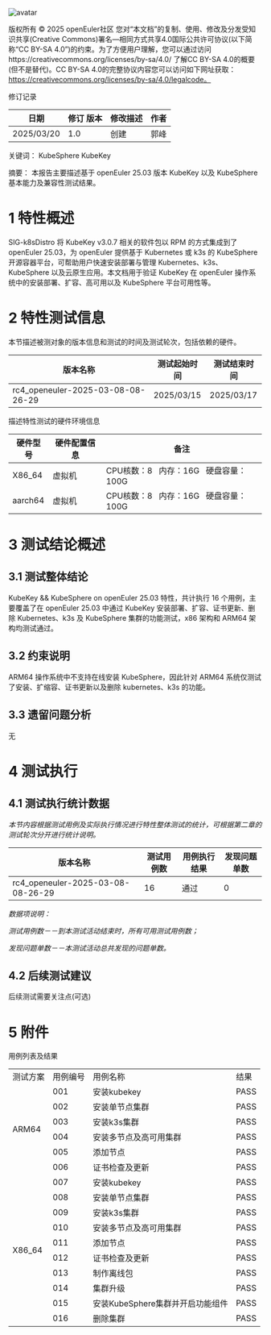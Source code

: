 ![avatar](../images/openEuler.png)


版权所有 © 2025  openEuler社区
 您对“本文档”的复制、使用、修改及分发受知识共享(Creative Commons)署名—相同方式共享4.0国际公共许可协议(以下简称“CC BY-SA 4.0”)的约束。为了方便用户理解，您可以通过访问https://creativecommons.org/licenses/by-sa/4.0/ 了解CC BY-SA 4.0的概要 (但不是替代)。CC BY-SA 4.0的完整协议内容您可以访问如下网址获取：https://creativecommons.org/licenses/by-sa/4.0/legalcode。

修订记录

| 日期 | 修订   版本 | 修改描述 | 作者 |
| ---- | ----------- | -------- | ---- |
|  2025/03/20   |    1.0         |   创建       |  郭峰    |


 关键词： KubeSphere KubeKey

 

摘要：
本报告主要描述基于 openEuler 25.03 版本 KubeKey 以及 KubeSphere 基本能力及兼容性测试结果。
 


# 1     特性概述
SIG-k8sDistro 将 KubeKey v3.0.7 相关的软件包以 RPM 的方式集成到了 openEuler 25.03，为 openEuler 提供基于 Kubernetes 或 k3s 的 KubeSphere 开源容器平台，可帮助用户快速安装部署与管理 Kubernetes、k3s、KubeSphere 以及云原生应用。本文档用于验证 KubeKey 在 openEuler 操作系统中的安装部署、扩容、高可用以及 KubeSphere 平台可用性等。

# 2     特性测试信息

本节描述被测对象的版本信息和测试的时间及测试轮次，包括依赖的硬件。

| 版本名称 | 测试起始时间 | 测试结束时间 |
| -------- | ------------ | ------------ |
|   rc4_openeuler-2025-03-08-08-26-29      |       2025/03/15       |     2025/03/17         |


描述特性测试的硬件环境信息

| 硬件型号 | 硬件配置信息 | 备注 |
| -------- | ------------ | ---- |
|     X86_64     |   虚拟机     |  CPU核数：8 &nbsp; 内存：16G &nbsp; 硬盘容量：100G    |
|     aarch64     |   虚拟机     |  CPU核数：8 &nbsp; 内存：16G &nbsp; 硬盘容量：100G    |

# 3     测试结论概述

## 3.1   测试整体结论

KubeKey && KubeSphere on openEuler 25.03 特性，共计执行 16 个用例，主要覆盖了在 openEuler 25.03 中通过 KubeKey 安装部署、扩容、证书更新、删除 Kubernetes、k3s 及 KubeSphere 集群的功能测试，x86 架构和 ARM64 架构均测试通过。


## 3.2   约束说明

ARM64 操作系统中不支持在线安装 KubeSphere，因此针对 ARM64 系统仅测试了安装、扩缩容、证书更新以及删除 kubernetes、k3s 的功能。

## 3.3   遗留问题分析

无   

# 4     测试执行

## 4.1   测试执行统计数据

*本节内容根据测试用例及实际执行情况进行特性整体测试的统计，可根据第二章的测试轮次分开进行统计说明。*

| 版本名称 | 测试用例数 | 用例执行结果 | 发现问题单数 |
| -------- | ---------- | ------------ | ------------ |
|  rc4_openeuler-2025-03-08-08-26-29       |    16        |     通过         |      0        |


*数据项说明：*

*测试用例数－－到本测试活动结束时，所有可用测试用例数；*

*发现问题单数－－本测试活动总共发现的问题单数。*

## 4.2   后续测试建议

后续测试需要关注点(可选)

# 5     附件

用例列表及结果


<table>
  <tr>
    <td>测试方案</td>
    <td>用例编号</td>
    <td>用例名称</td>
    <td>结果</td>
  </tr>
  <tr>
    <tr>
      <td rowspan="6">ARM64</td>
      <td>001</td>
      <td>安装kubekey</td>
      <td>PASS</td>
    </tr>
    <tr>
      <td>002</td>
      <td>安装单节点集群</td>
      <td>PASS</td>
    </tr>
    <tr>
      <td>003</td>
      <td>安装k3s集群</td>
      <td>PASS</td>
    </tr>
    <tr>
      <td>004</td>
      <td>安装多节点及高可用集群</td>
      <td>PASS</td>
    </tr>
    <tr>
      <td>005</td>
      <td>添加节点</td>
      <td>PASS</td>
    </tr>
    <tr>
      <td>006</td>
      <td>证书检查及更新</td>
      <td>PASS</td>
    </tr>
    <tr>
      <td rowspan="10">X86_64</td>
      <td>007</td>
      <td>安装kubekey</td>
      <td>PASS</td>
    </tr>
    <tr>
      <td>008</td>
      <td>安装单节点集群</td>
      <td>PASS</td>
    </tr>
    <tr>
      <td>009</td>
      <td>安装k3s集群</td>
      <td>PASS</td>
    </tr>
    <tr>
      <td>010</td>
      <td>安装多节点及高可用集群</td>
      <td>PASS</td>
    </tr>
    <tr>
      <td>011</td>
      <td>添加节点</td>
      <td>PASS</td>
    </tr>
    <tr>
      <td>012</td>
      <td>证书检查及更新</td>
      <td>PASS</td>
    </tr>
    <tr>
      <td>013</td>
      <td>制作离线包</td>
      <td>PASS</td>
    </tr>
    <tr>
      <td>014</td>
      <td>集群升级</td>
      <td>PASS</td>
    </tr>
    <tr>
      <td>015</td>
      <td>安装KubeSphere集群并开启功能组件</td>
      <td>PASS</td>
    </tr>
    <tr>
      <td>016</td>
      <td>删除集群</td>
      <td>PASS</td>
    </tr>
  </tr>
</table>


 



 

 
